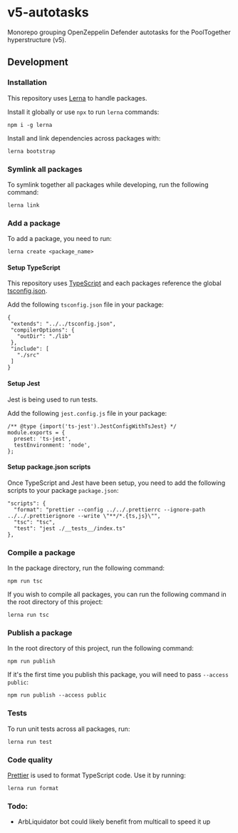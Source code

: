# v5-autotasks

Monorepo grouping OpenZeppelin Defender autotasks for the PoolTogether hyperstructure (v5).

## Development

### Installation

This repository uses [Lerna](https://lerna.js.org/) to handle packages.

Install it globally or use `npx` to run `lerna` commands:

```
npm i -g lerna
```

Install and link dependencies across packages with:

```
lerna bootstrap
```

### Symlink all packages

To symlink together all packages while developing, run the following command:

```
lerna link
```

### Add a package

To add a package, you need to run:

```
lerna create <package_name>
```

#### Setup TypeScript

This repository uses [TypeScript](https://www.typescriptlang.org/) and each packages reference the global [tsconfig.json](./tsconfig.json).

Add the following `tsconfig.json` file in your package:

```
{
 "extends": "../../tsconfig.json",
 "compilerOptions": {
   "outDir": "./lib"
 },
 "include": [
   "./src"
 ]
}
```

#### Setup Jest

Jest is being used to run tests.

Add the following `jest.config.js` file in your package:

```
/** @type {import('ts-jest').JestConfigWithTsJest} */
module.exports = {
  preset: 'ts-jest',
  testEnvironment: 'node',
};
```

#### Setup package.json scripts

Once TypeScript and Jest have been setup, you need to add the following scripts to your package `package.json`:

```
"scripts": {
  "format": "prettier --config ../../.prettierrc --ignore-path ../../.prettierignore --write \"**/*.{ts,js}\"",
  "tsc": "tsc",
  "test": "jest ./__tests__/index.ts"
},
```

### Compile a package

In the package directory, run the following command:

```
npm run tsc
```

If you wish to compile all packages, you can run the following command in the root directory of this project:

```
lerna run tsc
```

### Publish a package

In the root directory of this project, run the following command:

```
npm run publish
```

If it's the first time you publish this package, you will need to pass `--access public`:

```
npm run publish --access public
```

### Tests

To run unit tests across all packages, run:

```
lerna run test
```

### Code quality

[Prettier](https://prettier.io) is used to format TypeScript code. Use it by running:

```
lerna run format
```

### Todo:

- ArbLiquidator bot could likely benefit from multicall to speed it up
